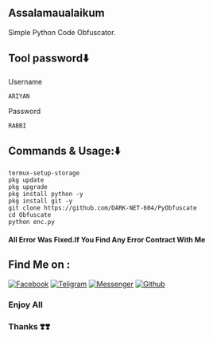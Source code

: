 
## Assalamaualaikum

Simple Python Code Obfuscator.

## Tool password⬇️
Username 
````
ARIYAN
````
Password 
````
RABBI
````
## Commands & Usage:⬇️
````
termux-setup-storage
pkg update
pkg upgrade
pkg install python -y
pkg install git -y
git clone https://github.com/DARK-NET-604/PyObfuscate
cd Obfuscate
python enc.py
````

#### All Error Was Fixed.If You Find Any Error Contract With Me

## Find Me on :

[![Facebook](https://img.shields.io/badge/Facebook-green?style=for-the-badge&logo=facebook)](https://www.facebook.com/DARK.NET.604?mibextid=ZbWKwL)
[![Teligram](https://img.shields.io/badge/Chat-Teligram-blue?style=for-the-badge&logo=teligram)](https://t.me/dark_net12)
[![Messenger](https://img.shields.io/badge/Chat-Messenger-blue?style=for-the-badge&logo=messenger)](https://m.me/DARK.NET.604)
[![Github](https://img.shields.io/badge/Github-Github-143green?style=for-the-badge&logo=github)](https://github.com/DARK.NET.604)


### Enjoy All
### Thanks ❣️❣️
